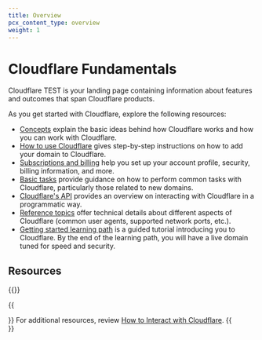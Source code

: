 ```yaml
---
title: Overview
pcx_content_type: overview
weight: 1
---
```


# Cloudflare Fundamentals

Cloudflare TEST is your landing page containing information about features and outcomes that span Cloudflare products. 

As you get started with Cloudflare, explore the following resources:
- [Concepts](/fundamentals/concepts/) explain the basic ideas behind how Cloudflare works and how you can work with Cloudflare.
- [How to use Cloudflare](/fundamentals/setup/) gives step-by-step instructions on how to add your domain to Cloudflare.
- [Subscriptions and billing](/fundamentals/subscriptions-and-billing/) help you set up your account profile, security, billing information, and more.
- [Basic tasks](/fundamentals/basic-tasks/) provide guidance on how to perform common tasks with Cloudflare, particularly those related to new domains.
- [Cloudflare's API](/fundamentals/api/) provides an overview on interacting with Cloudflare in a programmatic way.  
- [Reference topics](/fundamentals/reference/) offer technical details about different aspects of Cloudflare (common user agents, supported network ports, etc.).
- [Getting started learning path](/learning-paths/get-started/) is a guided tutorial introducing you to Cloudflare. By the end of the learning path, you will have a live domain tuned for speed and security.


## Resources

{{<render file="_cloudflare-resources.md">}}

{{<Aside type="note">}}
For additional resources, review [How to Interact with Cloudflare](/fundamentals/basic-tasks/interact-with-cloudflare/).
{{</Aside>}}
